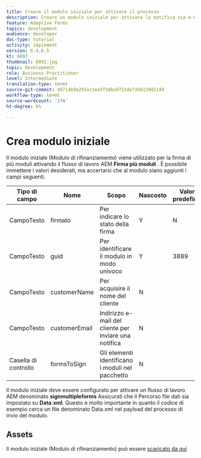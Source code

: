 ```yaml
---
title: Creare il modulo iniziale per attivare il processo
description: Creare un modulo iniziale per attivare la notifica via e-mail e avviare il processo di firma.
feature: Adaptive Forms
topics: development
audience: developer
doc-type: tutorial
activity: implement
version: 6.4,6.5
kt: 6892
thumbnail: 6892.jpg
topic: Development
role: Business Practitioner
level: Intermediate
translation-type: tm+mt
source-git-commit: d9714b9a291ec3ee5f3dba9723de72bb120d2149
workflow-type: tm+mt
source-wordcount: '174'
ht-degree: 6%

---
```



# Crea modulo iniziale

Il modulo iniziale (Modulo di rifinanziamento) viene utilizzato per la firma di più moduli attivando il flusso di lavoro AEM **Firma più moduli** . È possibile immettere i valori desiderati, ma accertarsi che al modulo siano aggiunti i campi seguenti.



| Tipo di campo | Nome | Scopo | Nascosto | Valore predefinito |
------------------------|---------------------------------------|--------------------|--------|-----------------
| CampoTesto | firmato | Per indicare lo stato della firma | Y | N |
| CampoTesto | guid | Per identificare il modulo in modo univoco | Y | 3889 |
| CampoTesto | customerName | Per acquisire il nome del cliente | N |
| CampoTesto | customerEmail | Indirizzo e-mail del cliente per inviare una notifica | N |
| Casella di controllo | formsToSign | Gli elementi identificano i moduli nel pacchetto | N |



Il modulo iniziale deve essere configurato per attivare un flusso di lavoro AEM denominato **signmultipleforms**
Assicurati che il Percorso file dati sia impostato su **Data.xml**. Questo è molto importante in quanto il codice di esempio cerca un file denominato Data.xml nel payload del processo di invio del modulo.

## Assets

Il modulo iniziale (Modulo di rifinanziamento) può essere [scaricato da qui](assets/refinance-form.zip)






